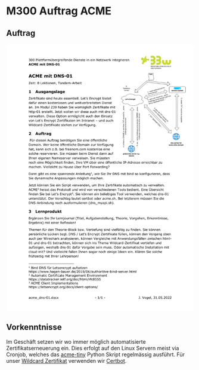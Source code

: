 # M300 Auftrag ACME

## Auftrag
![auftrag-olat](images/acme_dns-01.png)

## Vorkenntnisse
Im Geschäft setzen wir wo immer möglich automatisierte Zertifikatserneuerung ein. Dies erfolgt auf den Linux Servern meist via Cronjob, welches das [acme-tiny](https://github.com/diafygi/acme-tiny) Python Skript regelmässig ausführt. Für unser [Wildcard Zertifikat](glossar/wildcard.md) verwenden wir [Certbot](https://certbot.eff.org/).